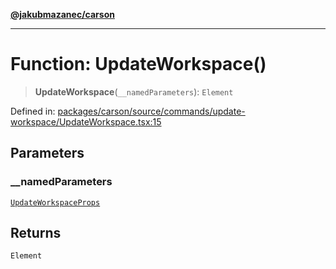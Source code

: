 [**@jakubmazanec/carson**](../README.md)

---

# Function: UpdateWorkspace()

> **UpdateWorkspace**(`__namedParameters`): `Element`

Defined in:
[packages/carson/source/commands/update-workspace/UpdateWorkspace.tsx:15](https://github.com/jakubmazanec/tools/blob/a1a5edf56256b0aa4e209cc73bc7a07f5d7fc236/packages/carson/source/commands/update-workspace/UpdateWorkspace.tsx#L15)

## Parameters

### \_\_namedParameters

[`UpdateWorkspaceProps`](../type-aliases/UpdateWorkspaceProps.md)

## Returns

`Element`
